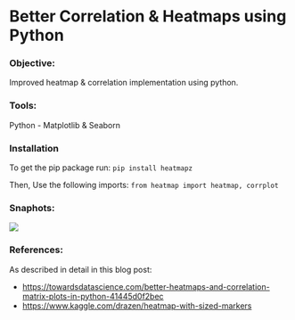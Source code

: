 # Better Correlation & Heatmaps using Python

### Objective: 
Improved heatmap & correlation implementation using python.

### Tools:
Python - Matplotlib & Seaborn

### Installation
To get the pip package run:
```pip install heatmapz```

Then, Use the following imports:
```from heatmap import heatmap, corrplot```

### Snaphots:
<img src="https://user-images.githubusercontent.com/28645647/83939911-2c00c080-a7fe-11ea-98ad-1d07359a8037.gif">


### References:
As described in detail in this blog post: 
* https://towardsdatascience.com/better-heatmaps-and-correlation-matrix-plots-in-python-41445d0f2bec
* https://www.kaggle.com/drazen/heatmap-with-sized-markers
